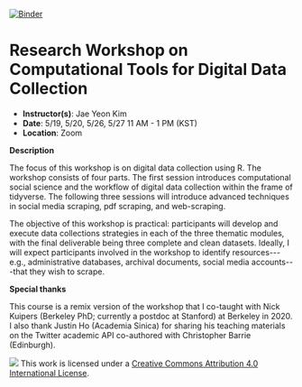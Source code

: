 [![Binder](https://mybinder.org/badge_logo.svg)](https://mybinder.org/v2/gh/jaeyk/summer_digital_data_collection/master/?urlpath=rstudio)

# Research Workshop on Computational Tools for Digital Data Collection

* **Instructor(s)**: Jae Yeon Kim
* **Date**: 5/19, 5/20, 5/26, 5/27 11 AM - 1 PM (KST)
* **Location**: Zoom

**Description**

The focus of this workshop is on digital data collection using R. The workshop consists of four parts. The first session introduces computational social science and the workflow of digital data collection within the frame of tidyverse. The following three sessions will introduce advanced techniques in social media scraping, pdf scraping, and web-scraping. 

The objective of this workshop is practical: participants will develop and execute data collections strategies in each of the three thematic modules, with the final deliverable being three complete and clean datasets. Ideally, I will expect participants involved in the workshop to identify resources---e.g., administrative databases, archival documents, social media accounts---that they wish to scrape.

**Special thanks**

This course is a remix version of the workshop that I co-taught with Nick Kuipers (Berkeley PhD; currently a postdoc at Stanford) at Berkeley in 2020. I also thank Justin Ho (Academia Sinica) for sharing his teaching materials on the Twitter academic API co-authored with Christopher Barrie (Edinburgh).  

![](https://i.creativecommons.org/l/by/4.0/88x31.png) This work is licensed under a [Creative Commons Attribution 4.0 International License](https://creativecommons.org/licenses/by/4.0/).

